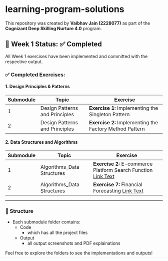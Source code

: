 # learning-program-solutions

This repository was created by **Vaibhav Jain (2228077)** as part of the **Cognizant Deep Skilling Nurture 4.0** program.

## 📁 Week 1 Status: ✅ Completed

All Week 1 exercises have been implemented and committed with the respective output.

### ✅ Completed Exercises:

#### 1. Design Principles & Patterns
| Submodule | Topic | Exercise |
|-----------|--------|----------|
| 1 | Design Patterns and Principles | **Exercise 1:** Implementing the Singleton Pattern |
| 2 | Design Patterns and Principles | **Exercise 2:** Implementing the Factory Method Pattern |

#### 2. Data Structures and Algorithms
| Submodule | Topic | Exercise |
|-----------|--------|----------|
| 1 | Algorithms_Data Structures | **Exercise 2:** E-commerce Platform Search Function [Link Text](relative/path/to/file.pdf) |
| 2 | Algorithms_Data Structures | **Exercise 7:** Financial Forecasting [Link Text](relative/path/to/file.pdf) |

---

### 🔧 Structure

- Each submodule folder contains:
  - Code
    - which has all the project files 
  - Output
    - all output screenshots and PDF explainations   

Feel free to explore the folders to see the implementations and outputs!
